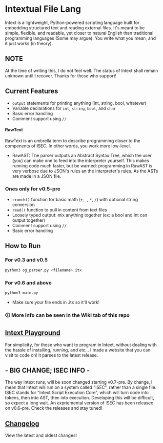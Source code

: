 # Intextual File Lang

Intext is a lightweight, Python-powered scripting language built for embedding structured text and reading external files. It's meant to be simple, flexible, and readable, yet closer to natural English than traditional programming languages (Some may argue). You write what you mean, and it just works (in theory).

## NOTE
At the time of writing this, I do not feel well. The status of Intext shall remain unknown until I recover. Thanks for those who support!

## Current Features

- `output` statements for printing anything (int, string, bool, whatever)
- Variable declarations for `int`, `string`, `bool`, and `char`
- Basic error handling
- Comment support using `//`

#### RawText
RawText is an umbrella term to describe programming closer to the compenents of ISEC. In other words, you work more low-level.
- RawAST: The parser outputs an Abstract Syntax Tree, which the user (you) can make one to feed into the interpreter yourself. This makes running code much faster, but be warned: programming in RawAST is very verbose due to JSON's rules an the interpreter's rules. As the ASTs are made in a JSON file.

### Ones only for v0.5-pre
- `crunch()` function for basic math (`+`, `-`, `*`, `/`) with optional string conversion
- `read()` function to pull in content from text files
- Loosely typed output: mix anything together (ex: a bool and int can output together)
- Comment support using `//`
- Basic error handling

## How to Run
### For v0.3 and v0.5
```bash
python3 og_parser.py <filename>.itx
```
### For v0.6 and above
```bash
python3 main.py
```
- Make sure your file ends in .itx so it'll work!

### **🛈 More info can be seen in the Wiki tab of this repo**

## [Intext Playground](https://www.devhatch.site)
For simplicity, for those who want to program in Intext, without dealing with the hassle of installing, running, and etc... I made a website that you can visit to code on! It parses to the latest release.

## - BIG CHANGE; ISEC INFO -
The way Intext runs, will be soon changed starting v0.7-pre. By change, I mean that Intext will run on a system called "ISEC", rather than a single file. ISEC stands for "Intext Script Execution Core", which will turn code into tokens, then into AST, then into execution. Developing this will be difficult, so expect a long wait. An expriemental version of ISEC has been released on v0.6-pre. Check the releases and stay tuned!

##  [Changelog](CHANGELOG.md)
View the latest and oldest changes!
